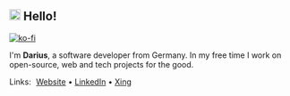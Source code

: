 ## <img src="https://user-images.githubusercontent.com/670641/172169911-d9a7c453-c2ee-4bec-ac27-79e4631360ae.gif" height="20px" alt="Hello!"> Hello!

[![ko-fi](https://ko-fi.com/img/githubbutton_sm.svg)](https://ko-fi.com/Y8Y0STZND)

I'm **Darius**, a software developer from Germany. In my free time I work on open-source, web and tech projects for the good.

Links: [Website](https://www.darius.page/) • [LinkedIn](https://www.linkedin.com/in/dmorawiec) • [Xing](https://www.xing.com/profile/Darius_Morawiec)
